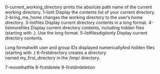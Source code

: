 0-current_working_directory prints the absolute path name of the current working directory.
1-listit Display the contents list of your current directory.
2-bring_me_home changes the working directory to the user’s home directory.
3-listfiles Display current directory contents in a long format.
4-listmorefiles Display current directory contents, including hidden files (starting with .). Use the long format.
5-listfilesdigitonly Display current directory contents.

Long formatwith user and group IDs displayed numericallyAnd hidden files (starting with .)
6-firstdirectory creates a directory named my_first_directory in the /tmp/ directory.

7-movethatfile
8-firstdelete
9-firstdirdeletion